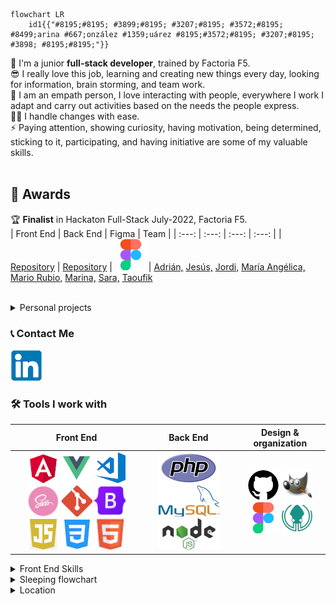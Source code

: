```mermaid
flowchart LR
    id1{{"#8195;#8195; #3899;#8195; #3207;#8195; #3572;#8195;  #8499;arina #667;onzález #1359;uárez #8195;#3572;#8195; #3207;#8195; #3898; #8195;#8195;"}}
```

🌱 I'm a junior **full-stack developer**, trained by Factoria F5. <br>
😎 I really love this job, learning and creating new things every day, looking for information, brain storming, and team work. <br>
👥 I am an empath person, I love interacting with people, everywhere I work I adapt and carry out activities based on the needs the people express. <br>
🦸‍♀️ I handle changes with ease.<br>
⚡ Paying attention, showing curiosity, having motivation, being determined, sticking to it, participating, and having initiative are some of my valuable skills.<br>
<br>


## 🏅 Awards

🏆 **Finalist** in Hackaton Full-Stack July-2022, Factoria F5. <br> 
| Front End | Back End | Figma | Team |
|  :---:  |  :---: | :---: | :---: |
| [Repository](https://github.com/Yelose/hackathon2022) |  [Repository](https://github.com/Yelose/hackathon2022-backend) | [![Figma](https://github.com/Yelose/Yelose/blob/main/img/figma.png?raw=true)](https://www.figma.com/file/YAx91pA7TXsx38eBbMk90v/PETS-Marketplace?node-id=0%3A1) | [Adrián,](https://github.com/adrianmoratilla) [Jesús,](https://github.com/checkmyprojects) [Jordi,](https://github.com/JordiGDavant) [María Angélica,](https://github.com/MariangelicaCarvallo) [Mario Rubio,](https://github.com/marioastur)  [Marina,](https://github.com/Yelose) [Sara,](https://github.com/Saracode13) [Taoufik](https://github.com/taoufikL12)

<br>
<details><summary>Personal projects</summary>

   * Right in the beginning of the bootcamp I thought about making a simple website where I insert my [exercises](https://yelose.github.io/f5exercises/)      
   * Learning JS, I just felt like making a simple [2 players local game](https://github.com/Yelose/dice150) wich actually helped me to understand JavaScript

</details>

### 📞 Contact Me

[![linkedin](https://github.com/Yelose/Yelose/blob/main/img/linkedin.png?raw=true)](https://linkedin.com/in/yelose)


### 🛠 Tools I work with

| Front End | Back End | Design & organization | 
| :---:  |  :---:  |  :---: |
|  [![Angular](https://github.com/Yelose/Yelose/blob/main/img/angular.png?raw=true)](https://angular.io/) [![Vue](https://github.com/Yelose/Yelose/blob/main/img/vue.png?raw=true)](https://vuejs.org/guide/introduction.html) [![VS code](https://github.com/Yelose/Yelose/blob/main/img/vscode.png?raw=true)](https://code.visualstudio.com/) [![Sass](https://github.com/Yelose/Yelose/blob/main/img/sass.png?raw=true)](https://sass-lang.com/documentation/)  [![Git](https://github.com/Yelose/Yelose/blob/main/img/git.png?raw=true)](https://git-scm.com)  [![Bootstrap](https://github.com/Yelose/Yelose/blob/main/img/bootstrap.png?raw=true)](https://getbootstrap.com/)  [![JavaScript](https://github.com/Yelose/Yelose/blob/main/img/js.png?raw=true)](https://www.w3schools.com/js) [![CSS 3](https://github.com/Yelose/Yelose/blob/main/img/css.png?raw=true)](https://www.w3schools.com/cssref/) [![HTML 5](https://github.com/Yelose/Yelose/blob/main/img/html.png?raw=true)](https://www.w3schools.com/html)   | [![PhP](https://github.com/Yelose/Yelose/blob/main/img/php.png?raw=true)](https://www.php.net/)  [![MySql](https://github.com/Yelose/Yelose/blob/main/img/mysql.png?raw=true)](https://dev.mysql.com/)  [![NodeJS](https://github.com/Yelose/Yelose/blob/main/img/nodejs.png?raw=true)](https://nodejs.org)   | [![GitHub](https://github.com/Yelose/Yelose/blob/main/img/github.png?raw=true)](https://github.com/) [![Gimp2](https://github.com/Yelose/Yelose/blob/main/img/gimp.png?raw=true)](https://www.gimp.org/)  [![Figma](https://github.com/Yelose/Yelose/blob/main/img/figma.png?raw=true)](https://www.figma.com/)  [![GitKraken](https://github.com/Yelose/Yelose/blob/main/img/gitkraken.png?raw=true)](https://www.gitkraken.com/)  |



<details><summary>Front End Skills</summary>

```mermaid
%%{init: {'theme':'base'}}%%
pie 
    "HTML" : 7
    "CSS/Sass" : 7
    "JavaScript" : 5
    "Angular" :  4
    "Vue" : 3
    "Bootstrap" : 1
```

</details>

<details><summary>Sleeping flowchart</summary>
    
```mermaid
    %%{init: {'theme':'base'}}%%
flowchart LR
id1[Do I want to sleep?]--"#8195;yes#8195;"-->id2[let sheeps = 0]
id1--"#8195;no#8195;"-->id3[Stay awake]
id2-->id4[Am I asleep?]--"#8195;yes#8195;"-->id5[sweet dreams zzZ]
id4--"#8195;no#8195;"-->id6[sheep ++]--"#8195;counting sheeps#8195;"--->id4
```
    
</details>  

<details><summary>Location</summary>

```topojson
{
  "type": "FeatureCollection",
  "features": [
    {
      "type": "Feature",
      "properties": {
        "marker-color": "#7e7e7e",
        "marker-size": "medium",
        "marker-symbol": "star"
      },
      "geometry": {
        "type": "Point",
        "coordinates": [
          -5.636758804321289,
          43.287858704287586
        ]
      }
    },
    {
      "type": "Feature",
      "properties": {
        "stroke": "#555555",
        "stroke-width": 2,
        "stroke-opacity": 1
      },
      "geometry": {
        "type": "LineString",
        "coordinates": [
          [
            -1.7742919921875,
            43.389081939117496
          ],
          [
            -3.0157470703125,
            43.328174695525846
          ]

        ]
      }
    }
  ]
}

```
    
</details>
